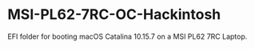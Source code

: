 # MSI-PL62-7RC-OC-Hackintosh
EFI folder for booting macOS Catalina 10.15.7 on a MSI PL62 7RC Laptop.
